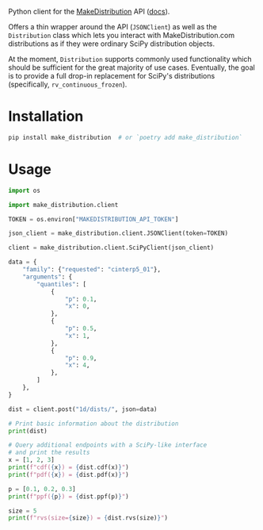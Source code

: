 
[homepage]: https://makedistribution.com
[docs]: https://makedistribution.com/s/api/v0/docs/

Python client for the [MakeDistribution][homepage] API ([docs][docs]).

Offers a thin wrapper around the API (`JSONClient`) as well as the `Distribution` class which lets you interact with MakeDistribution.com distributions as if they were ordinary SciPy distribution objects. 

At the moment, `Distribution` supports commonly used functionality which should be sufficient for the great majority of use cases. Eventually, the goal is to provide a full drop-in replacement for SciPy's distributions (specifically, ``rv_continuous_frozen``).

# Installation
```bash
pip install make_distribution  # or `poetry add make_distribution`
```

# Usage
```python
import os

import make_distribution.client

TOKEN = os.environ["MAKEDISTRIBUTION_API_TOKEN"]

json_client = make_distribution.client.JSONClient(token=TOKEN)

client = make_distribution.client.SciPyClient(json_client)

data = {
    "family": {"requested": "cinterp5_01"},
    "arguments": {
        "quantiles": [
            {
                "p": 0.1,
                "x": 0,
            },
            {
                "p": 0.5,
                "x": 1,
            },
            {
                "p": 0.9,
                "x": 4,
            },
        ]
    },
}

dist = client.post("1d/dists/", json=data)

# Print basic information about the distribution
print(dist)

# Query additional endpoints with a SciPy-like interface
# and print the results
x = [1, 2, 3]
print(f"cdf({x}) = {dist.cdf(x)}")
print(f"pdf({x}) = {dist.pdf(x)}")

p = [0.1, 0.2, 0.3]
print(f"ppf({p}) = {dist.ppf(p)}")

size = 5
print(f"rvs(size={size}) = {dist.rvs(size)}")
```